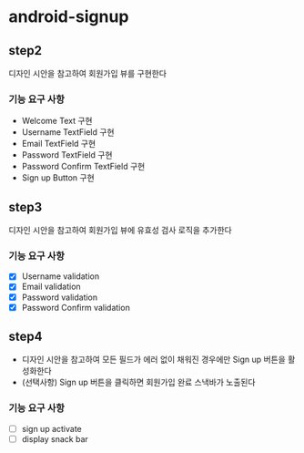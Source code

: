 # android-signup

## step2
디자인 시안을 참고하여 회원가입 뷰를 구현한다

### 기능 요구 사항
- Welcome Text 구현
- Username TextField 구현
- Email TextField 구현
- Password TextField 구현
- Password Confirm TextField 구현
- Sign up Button 구현

## step3
디자인 시안을 참고하여 회원가입 뷰에 유효성 검사 로직을 추가한다

### 기능 요구 사항
- [x] Username validation
- [x] Email validation
- [x] Password validation
- [x] Password Confirm validation

## step4
- 디자인 시안을 참고하여 모든 필드가 에러 없이 채워진 경우에만 Sign up 버튼을 활성화한다
- (선택사항) Sign up 버튼을 클릭하면 회원가입 완료 스낵바가 노출된다

### 기능 요구 사항
- [ ] sign up activate
- [ ] display snack bar